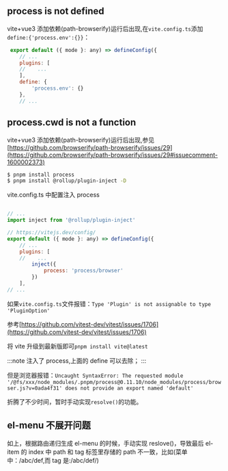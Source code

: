 ## process is not defined

vite+vue3 添加依赖(path-browserify)运行后出现,在`vite.config.ts`添加`define:{'process.env':{}}`：

```js
 export default ({ mode }: any) => defineConfig({
    // ...
    plugins: [
    //    ...
    ],
    define: {
        'process.env': {}
    },
    // ...
```

## process.cwd is not a function

vite+vue3 添加依赖(path-browserify)运行后出现,参见[https://github.com/browserify/path-browserify/issues/29](https://github.com/browserify/path-browserify/issues/29#issuecomment-1600002373)

```bash
$ pnpm install process
$ pnpm install @rollup/plugin-inject -D
```

vite.config.ts 中配置注入 process

```js

// ...
import inject from '@rollup/plugin-inject'

// https://vitejs.dev/config/
export default ({ mode }: any) => defineConfig({
    // ...
    plugins: [
    //    ...
        inject({
            process: 'process/browser'
        })
    ],
// ...
```

如果`vite.config.ts`文件报错：`Type 'Plugin' is not assignable to type 'PluginOption'`

参考[https://github.com/vitest-dev/vitest/issues/1706](https://github.com/vitest-dev/vitest/issues/1706)

将 vite 升级到最新版即可`pnpm install vite@latest`

:::note
注入了 process,上面的 define 可以去除；
:::

但是浏览器报错：`Uncaught SyntaxError: The requested module '/@fs/xxx/node_modules/.pnpm/process@0.11.10/node_modules/process/browser.js?v=0ada4f31' does not provide an export named 'default'`

折腾了不少时间，暂时手动实现`resolve()`的功能。

## el-menu 不展开问题

如上，根据路由递归生成 el-menu 的时候，手动实现 reslove()，导致最后 el-item 的 index 中 path 和 tag 标签里存储的 path 不一致，比如(菜单中：/abc/def,而 tag 是:/abc/def/)
